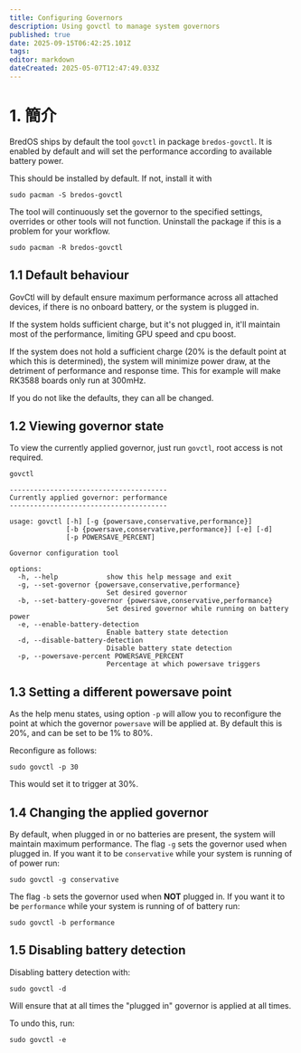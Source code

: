 ```yaml
---
title: Configuring Governors
description: Using govctl to manage system governors
published: true
date: 2025-09-15T06:42:25.101Z
tags:
editor: markdown
dateCreated: 2025-05-07T12:47:49.033Z
---
```


# 1. 簡介

BredOS ships by default the tool `govctl` in package `bredos-govctl`.
It is enabled by default and will set the performance according to available battery power.

This should be installed by default. If not, install it with

```
sudo pacman -S bredos-govctl
```

The tool will continuously set the governor to the specified settings, overrides or other tools will not function.
Uninstall the package if this is a problem for your workflow.

```
sudo pacman -R bredos-govctl
```

## 1.1 Default behaviour

GovCtl will by default ensure maximum performance across all attached devices, if there is no onboard battery, or the system is plugged in.

If the system holds sufficient charge, but it's not plugged in, it'll maintain most of the performance, limiting GPU speed and cpu boost.

If the system does not hold a sufficient charge (20% is the default point at which this is determined),
the system will minimize power draw, at the detriment of performance and response time.
This for example will make RK3588 boards only run at 300mHz.

If you do not like the defaults, they can all be changed.

## 1.2 Viewing governor state

To view the currently applied governor, just run `govctl`, root access is not required.

```
govctl
```

```
---------------------------------------
Currently applied governor: performance
---------------------------------------

usage: govctl [-h] [-g {powersave,conservative,performance}]
              [-b {powersave,conservative,performance}] [-e] [-d]
              [-p POWERSAVE_PERCENT]

Governor configuration tool

options:
  -h, --help            show this help message and exit
  -g, --set-governor {powersave,conservative,performance}
                        Set desired governor
  -b, --set-battery-governor {powersave,conservative,performance}
                        Set desired governor while running on battery power
  -e, --enable-battery-detection
                        Enable battery state detection
  -d, --disable-battery-detection
                        Disable battery state detection
  -p, --powersave-percent POWERSAVE_PERCENT
                        Percentage at which powersave triggers
```

## 1.3 Setting a different powersave point

As the help menu states, using option `-p` will allow you to reconfigure the point at which the governor `powersave` will be applied at. By default this is 20%, and can be set to be 1% to 80%.

Reconfigure as follows:

```
sudo govctl -p 30
```

This would set it to trigger at 30%.

## 1.4 Changing the applied governor

By default, when plugged in or no batteries are present, the system will maintain maximum performance.
The flag `-g` sets the governor used when plugged in. If you want it to be `conservative` while your system is running of of power run:

```
sudo govctl -g conservative
```

The flag `-b` sets the governor used when **NOT** plugged in. If you want it to be `performance` while your system is running of of battery run:

```
sudo govctl -b performance
```

## 1.5 Disabling battery detection

Disabling battery detection with:

```
sudo govctl -d
```

Will ensure that at all times the "plugged in" governor is applied at all times.

To undo this, run:

```
sudo govctl -e
```
